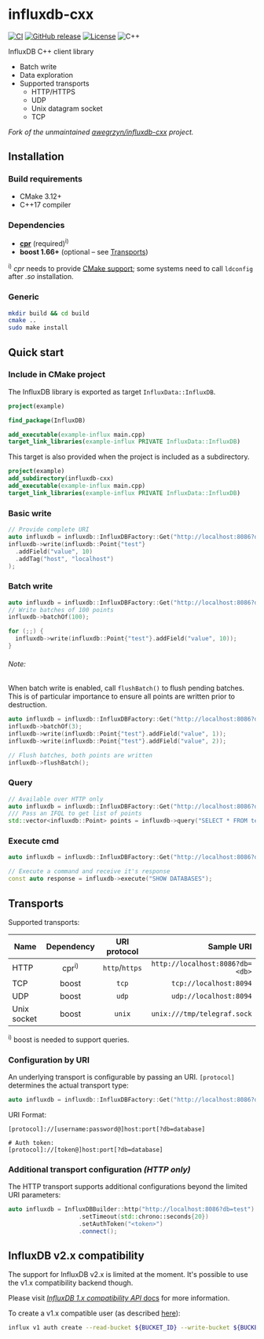 # influxdb-cxx

[![CI](https://github.com/offa/influxdb-cxx/workflows/ci/badge.svg)](https://github.com/offa/influxdb-cxx/actions)
[![GitHub release](https://img.shields.io/github/release/offa/influxdb-cxx.svg)](https://github.com/offa/influxdb-cxx/releases)
[![License](https://img.shields.io/badge/license-MIT-yellow.svg)](LICENSE)
![C++](https://img.shields.io/badge/c++-17-green.svg)


InfluxDB C++ client library
 - Batch write
 - Data exploration
 - Supported transports
   - HTTP/HTTPS
   - UDP
   - Unix datagram socket
   - TCP

*Fork of the unmaintained [awegrzyn/influxdb-cxx](https://github.com/awegrzyn/influxdb-cxx) project.*

## Installation

### Build requirements
 - CMake 3.12+
 - C++17 compiler

### Dependencies
 - [**cpr**](https://github.com/libcpr/cpr) (required)<sup>i)</sup>
 - **boost 1.66+** (optional – see [Transports](#transports))

 <sup>i)</sup> *cpr* needs to provide [CMake support](https://github.com/libcpr/cpr#find_package); some systems need to call `ldconfig` after *.so* installation.


### Generic
 ```bash
mkdir build && cd build
cmake ..
sudo make install
 ```

## Quick start

### Include in CMake project

The InfluxDB library is exported as target `InfluxData::InfluxDB`.

```cmake
project(example)

find_package(InfluxDB)

add_executable(example-influx main.cpp)
target_link_libraries(example-influx PRIVATE InfluxData::InfluxDB)
```

This target is also provided when the project is included as a subdirectory.

```cmake
project(example)
add_subdirectory(influxdb-cxx)
add_executable(example-influx main.cpp)
target_link_libraries(example-influx PRIVATE InfluxData::InfluxDB)
```

### Basic write

```cpp
// Provide complete URI
auto influxdb = influxdb::InfluxDBFactory::Get("http://localhost:8086?db=test");
influxdb->write(influxdb::Point{"test"}
  .addField("value", 10)
  .addTag("host", "localhost")
);
```

### Batch write

```cpp
auto influxdb = influxdb::InfluxDBFactory::Get("http://localhost:8086?db=test");
// Write batches of 100 points
influxdb->batchOf(100);

for (;;) {
  influxdb->write(influxdb::Point{"test"}.addField("value", 10));
}
```

###### Note:

When batch write is enabled, call `flushBatch()` to flush pending batches.
This is of particular importance to ensure all points are written prior to destruction.

```cpp
auto influxdb = influxdb::InfluxDBFactory::Get("http://localhost:8086?db=test");
influxdb->batchOf(3);
influxdb->write(influxdb::Point{"test"}.addField("value", 1));
influxdb->write(influxdb::Point{"test"}.addField("value", 2));

// Flush batches, both points are written
influxdb->flushBatch();
```


### Query

```cpp
// Available over HTTP only
auto influxdb = influxdb::InfluxDBFactory::Get("http://localhost:8086?db=test");
/// Pass an IFQL to get list of points
std::vector<influxdb::Point> points = influxdb->query("SELECT * FROM test");
```

### Execute cmd

```cpp
auto influxdb = influxdb::InfluxDBFactory::Get("http://localhost:8086?db=test");

// Execute a command and receive it's response
const auto response = influxdb->execute("SHOW DATABASES");
```

## Transports

Supported transports:

| Name        | Dependency  | URI protocol   | Sample URI                            |
| ----------- |:-----------:|:--------------:| -------------------------------------:|
| HTTP        | cpr<sup>i)</sup> | `http`/`https` | `http://localhost:8086?db=<db>`  |
| TCP         | boost       | `tcp`          | `tcp://localhost:8094`                |
| UDP         | boost       | `udp`          | `udp://localhost:8094`                |
| Unix socket | boost       | `unix`         | `unix:///tmp/telegraf.sock`           |

<sup>i)</sup> boost is needed to support queries.

### Configuration by URI

An underlying transport is configurable by passing an URI. `[protocol]` determines the actual transport type:

```cpp
auto influxdb = influxdb::InfluxDBFactory::Get("http://localhost:8086?db=test");
```

URI Format:

```
[protocol]://[username:password@]host:port[?db=database]

# Auth token:
[protocol]://[token@]host:port[?db=database]
```

### Additional transport configuration *(HTTP only)*

The HTTP transport supports additional configurations beyond the limited URI parameters:

```cpp
auto influxdb = InfluxDBBuilder::http("http://localhost:8086?db=test")
                    .setTimeout(std::chrono::seconds{20})
                    .setAuthToken("<token>")
                    .connect();
```


## InfluxDB v2.x compatibility

The support for InfluxDB v2.x is limited at the moment. It's possible to use the v1.x compatibility backend though.

Please visit [*InfluxDB 1.x compatibility API* docs](https://docs.influxdata.com/influxdb/v2.6/reference/api/influxdb-1x/) for more information.

To create a v1.x compatible user (as described [here](https://docs.influxdata.com/influxdb/v2.6/reference/cli/influx/v1/auth/)):

```sh
influx v1 auth create --read-bucket ${BUCKET_ID} --write-bucket ${BUCKET_ID} --username ${USERNAME} --password ${PASSWORD}
```
